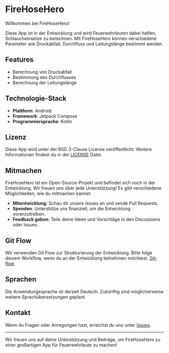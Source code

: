 # FireHoseHero

Willkommen bei FireHoseHero! 

Diese App ist in der Entwicklung und wird Feuerwehrleuten dabei helfen, Schlaucheinsetze zu berechnen.
Mit FireHoseHero können verschiedene Parameter wie Druckabfall, Durchfluss und Leitungslänge bestimmt werden.

## Features

- Berechnung von Druckabfall
- Bestimmung des Durchflusses
- Berechnung der Leitungslänge

## Technologie-Stack

- **Plattform**: Android
- **Framework**: Jetpack Compose
- **Programmiersprache**: Kotlin

## Lizenz

Diese App wird unter der BSD 3-Clause License veröffentlicht. Weitere Informationen findest du in der [LICENSE](LICENSE) Datei.

## Mitmachen

FireHoseHero ist ein Open-Source-Projekt und befindet sich noch in der Entwicklung. Wir freuen uns über jede Unterstützung!
Es gibt verschiedene Möglichkeiten, wie du mitmachen kannst:

- **Mitentwicklung**: Schau dir unsere Issues an und sende Pull Requests.
- **Spenden**: Unterstütze uns finanziell, um die Entwicklung voranzutreiben.
- **Feedback geben**: Teile deine Ideen und Vorschläge in den Discussions oder Issues.

## Git Flow

Wir verwenden Git Flow zur Strukturierung der Entwicklung. Bitte folge diesem Workflow,
wenn du an der Entwicklung teilnehmen möchtest.
[Git-flow](https://danielkummer.github.io/git-flow-cheatsheet/)

## Sprachen

Die Anwendungssprache ist derzeit Deutsch. Zukünftig sind möglicherweise weitere Sprachübersetzungen geplant.

## Kontakt

Wenn du Fragen oder Anregungen hast, erreichst du uns unter [Issues](https://github.com/FireHoseHero/FireHoseHero/issues).

---

Wir freuen uns auf deine Unterstützung und Beiträge, um FireHoseHero zu einer großartigen App für Feuerwehrleute zu machen!

